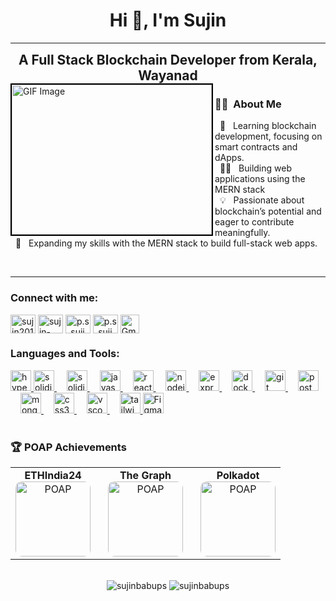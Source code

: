 <p align="center">

<h1 align="center">Hi 👋, I'm Sujin</h1>

---
 <h2 style="margin: 0; text-align: center; flex: 1;">
    A Full Stack Blockchain Developer from Kerala, Wayanad
  </h2>
<img align="left" src="https://media3.giphy.com/media/jBOOXxSJfG8kqMxT11/giphy.webp?cid=ecf05e47w5rpkpi6qaiy35eifpz8mc5giozo0wmlgtvqbqsk&ep=v1_gifs_search&rid=giphy.webp&ct=g" style="height: 240px; width: 320px; border: 2px solid #000;" alt="GIF Image">

### 🧑‍💻 &nbsp;About Me 
&nbsp; 🌱  &nbsp;   Learning blockchain development, focusing on smart contracts and dApps.<br>
&nbsp; 👨‍💻  &nbsp;   Building web applications using the MERN stack<br>
&nbsp; 💡  &nbsp;   Passionate about blockchain’s potential and eager to contribute meaningfully.<br>
&nbsp; 🚀  &nbsp;   Expanding my skills with the MERN stack to build full-stack web apps.<br>

<br>

---
<h3 align="left">Connect with me:</h3>
<p align="left">
<a href="https://x.com/p_s_Sujin" target="blank"><img align="center" src="https://raw.githubusercontent.com/rahuldkjain/github-profile-readme-generator/master/src/images/icons/Social/twitter.svg" alt="sujin20161122" height="30" width="40" /></a>
<a href="https://linkedin.com/in/sujin-babu-p-s-341457205" target="blank"><img align="center" src="https://raw.githubusercontent.com/rahuldkjain/github-profile-readme-generator/master/src/images/icons/Social/linked-in-alt.svg" alt="sujin-babu-p-s-341457205" height="30" width="40" /></a>
<a href="https://instagram.com/p.s_sujin" target="blank"><img align="center" src="https://raw.githubusercontent.com/rahuldkjain/github-profile-readme-generator/master/src/images/icons/Social/instagram.svg" alt="p.s_sujin" height="30" width="40" /></a>
<a href="https://discord.com/channels/sujinbabups_49183" target="blank"><img align="center" src="https://raw.githubusercontent.com/rahuldkjain/github-profile-readme-generator/master/src/images/icons/Social/discord.svg" alt="p.s_sujin" height="30" width="40" /></a>


<a href="mailto:sujinbabups@gmail.com" target="_blank">
    <img align="center" src="https://imgs.search.brave.com/WmOFe_GNIJk-5qSd9NGkJhSktQaDBP-FFcvlqY5I3TM/rs:fit:500:0:0:0/g:ce/aHR0cHM6Ly9jZG4t/aWNvbnMtcG5nLmZy/ZWVwaWsuY29tLzI1/Ni81OTY4LzU5Njg1/MzQucG5nP3NlbXQ9/YWlzX2h5YnJpZA" alt="Gmail" height="30" width="30" />
</a>
</p>
<h3 align="left">Languages and Tools:</h3>

<div align="left">
  <a href="https://hyperledger-fabric.readthedocs.io/" target="_blank">
    <img src="https://img.shields.io/badge/Hyperledger%20Fabric-2F3134?logo=hyperledger&logoColor=white&style=for-the-badge" height="33" alt="hyperledger fabric logo" />
  </a>
   <a href="https://ethereum.org/en/" target="_blank">
    <img src="https://img.shields.io/badge/Solidity-363636?logo=solidity&logoColor=white&style=for-the-badge" height="33" alt="solidity logo" />
  </a>
  <img width="12" />
  
  <a href="https://soliditylang.org/" target="_blank">
    <img src="https://img.shields.io/badge/Solidity-363636?logo=solidity&logoColor=white&style=for-the-badge" height="33" alt="solidity logo" />
  </a>
  <img width="12" />
  
  <a href="https://developer.mozilla.org/en-US/docs/Web/JavaScript" target="_blank">
    <img src="https://img.shields.io/badge/JavaScript-F7DF1E?logo=javascript&logoColor=black&style=for-the-badge" height="33" alt="javascript logo" />
  </a>
  <img width="12" />
  
  <a href="https://reactjs.org/" target="_blank">
    <img src="https://img.shields.io/badge/React-61DAFB?logo=react&logoColor=black&style=for-the-badge" height="33" alt="react logo" />
  </a>
  <img width="12" />

  <a href="https://nodejs.org/" target="_blank">
    <img src="https://img.shields.io/badge/Node.js-339933?logo=nodedotjs&logoColor=white&style=for-the-badge" height="33" alt="nodejs logo" />
  </a>
  <img width="12" />

  <a href="https://expressjs.com/" target="_blank">
    <img src="https://img.shields.io/badge/Express-000000?logo=express&logoColor=white&style=for-the-badge" height="33" alt="express logo" />
  </a>
  <img width="12" />
  
  <a href="https://www.docker.com/" target="_blank">
    <img src="https://img.shields.io/badge/Docker-2496ED?logo=docker&logoColor=white&style=for-the-badge" height="33" alt="docker logo" />
  </a>
  <img width="12" />

  <a href="https://git-scm.com/" target="_blank">
    <img src="https://img.shields.io/badge/Git-F05032?logo=git&logoColor=white&style=for-the-badge" height="33" alt="git logo" />
  </a>
  <img width="12" />
  
  <a href="https://www.postman.com/" target="_blank">
    <img src="https://img.shields.io/badge/Postman-FF6C37?logo=postman&logoColor=black&style=for-the-badge" height="33" alt="postman logo" />
  </a>
  <img width="12" />

  <a href="https://www.mongodb.com/" target="_blank">
    <img src="https://img.shields.io/badge/MongoDB-47A248?logo=mongodb&logoColor=white&style=for-the-badge" height="33" alt="mongodb logo" />
  </a>
  <img width="12" />
  
  <a href="https://developer.mozilla.org/en-US/docs/Web/CSS" target="_blank">
    <img src="https://img.shields.io/badge/CSS3-1572B6?logo=css3&logoColor=white&style=for-the-badge" height="33" alt="css3 logo" />
  </a>
  <img width="12" />
  
  <a href="https://code.visualstudio.com/" target="_blank">
    <img src="https://img.shields.io/badge/Visual%20Studio%20Code-007ACC?logo=visualstudiocode&logoColor=white&style=for-the-badge" height="33" alt="vscode logo" />
  </a>
    <img width="12" />

  <a href="https://tailwindcss.com/" target="_blank">
    <img src="https://img.shields.io/badge/Tailwind%20CSS-06B6D4?logo=tailwindcss&logoColor=black&style=for-the-badge" height="33" alt="tailwindcss logo" />
  </a>
<a href="https://www.figma.com/" target="_blank">
  <img src="https://img.shields.io/badge/Figma-F24E1E?logo=figma&logoColor=white&style=for-the-badge" height="33" alt="Figma logo" />
</a>



</div>

<br>


<h3>🏆 POAP Achievements</h3>

<table>
  <tr>
    <td style="text-align: center; padding-right: 20px;">
      <strong>ETHIndia24</strong><br>
      <a href="https://collectors.poap.xyz/token/7271378" target="_blank">
        <img src="https://assets.poap.xyz/6b34188b-3cc2-4580-9763-4263310d9443.png?size=xlarge" alt="POAP" width="120" style="border-radius: 10px;" />
      </a>
    </td>
    <td style="text-align: center; padding-right: 20px;">
      <strong>The Graph</strong><br>
      <a href="https://collectors.poap.xyz/token/7271934" target="_blank">
        <img src="https://assets.poap.xyz/bb5d52a5-8080-4922-8d96-d19b80555830.gif?size=xlarge" alt="POAP" width="120" style="border-radius: 10px;" />
      </a>
    </td>
    <td style="text-align: center;">
      <strong>Polkadot</strong><br>
      <a href="https://collectors.poap.xyz/token/7271445" target="_blank">
        <img src="https://assets.poap.xyz/0df1f8a7-880b-4052-8e0f-dd1f24fa3cd0.gif?size=xlarge" alt="POAP" width="120" style="border-radius: 10px;" />
      </a>
    </td>
  </tr>
</table>



<br>

<div align="center">
  <img src="https://github-readme-stats.vercel.app/api/top-langs?username=sujinbabups&show_icons=true&locale=en&layout=compact" alt="sujinbabups" />
  <img src="https://github-readme-stats.vercel.app/api?username=sujinbabups&show_icons=true&locale=en" alt="sujinbabups" />
</div>

</p>
